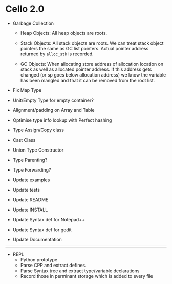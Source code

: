 Cello 2.0
=========

* Garbage Collection
  - Heap Objects: All heap objects are roots.
  - Stack Objects: All stack objects are roots.
    We can treat stack object pointers the same as GC list pointers. Actual
    pointer address returned by `alloc_stk` is recorded.
    
  - GC Objects: When allocating store address of allocation location on stack as
    well as allocated pointer address. If this address gets changed (or sp goes 
    below allocation address) we know the variable has been mangled and that it 
    can be removed from the root list.

* Fix Map Type
* Unit/Empty Type for empty container?
* Alignment/padding on Array and Table
* Optimise type info lookup with Perfect hashing
* Type Assign/Copy class

* Cast Class
* Union Type Constructor
* Type Parenting?
* Type Forwarding?
* Update examples
* Update tests
* Update README
* Update INSTALL
* Update Syntax def for Notepad++
* Update Syntax def for gedit
* Update Documentation

----------------

* REPL
  - Python prototype
  - Parse CPP and extract defines.
  - Parse Syntax tree and extract type/variable declarations
  - Record those in perminant storage which is added to every file
